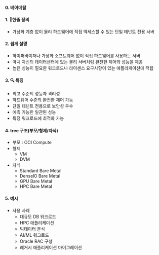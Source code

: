 #### 0. 베어메탈

#### 1. 📌한줄 정의

- 가상화 계층 없이 물리 하드웨어에 직접 액세스할 수 있는 단일 테넌트 전용 서버

#### 2. 쉽게 설명

- 하이퍼바이저나 가상화 소프트웨어 없이 직접 하드웨어를 사용하는 서버
- 마치 자신의 데이터센터에 있는 물리 서버처럼 완전한 제어와 성능을 제공
- 높은 성능이 필요한 워크로드나 라이센스 요구사항이 있는 애플리케이션에 적합

#### 3. 🔍 특징

- 최고 수준의 성능과 격리성
- 하드웨어 수준의 완전한 제어 가능
- 단일 테넌트 전용으로 보안성 우수
- 예측 가능한 일관된 성능
- 특정 워크로드에 최적화 가능

#### 4. tree 구조(부모/형제/자식)

- 부모 : OCI Compute
- 형제
  - VM
  - DVM
- 자식
  - Standard Bare Metal
  - DenselO Bare Metal
  - GPU Bare Metal
  - HPC Bare Metal

#### 5. 예시

- 사용 사례
  - 대규모 DB 워크로드
  - HPC 애플리케이션
  - 빅데이터 분석
  - AI/ML 워크로드
  - Oracle RAC 구성
  - 레거시 애플리케이션 마이그레이션
